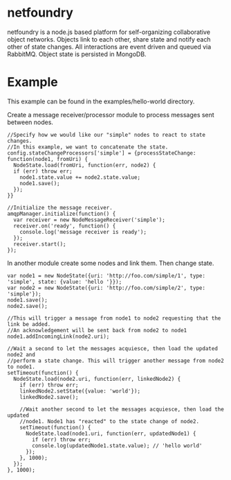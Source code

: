 netfoundry
==========

netfoundry is a node.js based platform for self-organizing collaborative object networks. Objects link to each other, share state and notify each other of state changes. All interactions are event driven and queued via RabbitMQ. Object state is persisted in MongoDB.

Example
=======
This example can be found in the examples/hello-world directory.

Create a message receiver/processor module to process messages sent between nodes.
```
//Specify how we would like our "simple" nodes to react to state changes.
//In this example, we want to concatenate the state.
config.stateChangeProcessors['simple'] = {processStateChange: function(node1, fromUri) {
  NodeState.load(fromUri, function(err, node2) {
  if (err) throw err;
	node1.state.value += node2.state.value;
	node1.save();
  });
}}

//Initialize the message receiver.
amqpManager.initialize(function() {
  var receiver = new NodeMessageReceiver('simple');
  receiver.on('ready', function() {
    console.log('message receiver is ready');
  });
  receiver.start();
});
```

In another module create some nodes and link them. Then change state.
```
var node1 = new NodeState({uri: 'http://foo.com/simple/1', type: 'simple', state: {value: 'hello '}});
var node2 = new NodeState({uri: 'http://foo.com/simple/2', type: 'simple'});
node1.save();
node2.save();

//This will trigger a message from node1 to node2 requesting that the link be added.
//An acknowledgement will be sent back from node2 to node1
node1.addIncomingLink(node2.uri);

//Wait a second to let the messages acquiesce, then load the updated node2 and 
//perform a state change. This will trigger another message from node2 to node1.
setTimeout(function() {
  NodeState.load(node2.uri, function(err, linkedNode2) {
    if (err) throw err;
    linkedNode2.setState({value: 'world'});
    linkedNode2.save();

    //Wait another second to let the messages acquiesce, then load the updated
    //node1. Node1 has "reacted" to the state change of node2.
    setTimeout(function() {
      NodeState.load(node1.uri, function(err, updatedNode1) {
        if (err) throw err;
        console.log(updatedNode1.state.value); // 'hello world'
      });
    }, 1000);
  });
}, 1000);
```

